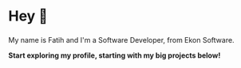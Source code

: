 <h1 align="left">Hey 👋</h1>

###

<p align="left">My name is Fatih and I'm a Software Developer, from Ekon Software.</p>
<strong align="left">Start exploring my profile, starting with my big projects below!</strong>

###




